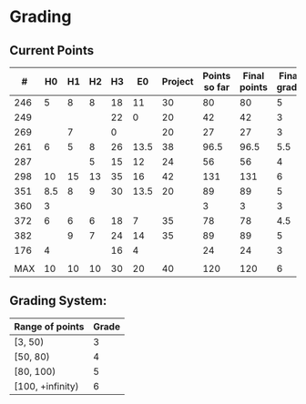# Grading

## Current Points

|   #   |  H0  |  H1  |  H2  |  H3  |  E0  |  Project |Points so far | Final points | Final grade |
|-------|------|------|------|------|------|----------|--------------|--------------|-------------|
|  246  |   5  |   8  |   8  |  18  |  11  |    30    |		80         |      80      | 	   5	    |	
|  249  |      |      |      |  22  |  0   |    20    |		42		     |			42      |			 3      |
|  269  |      |   7  |      |  0   |      |    20    |		27		     |			27      |			 3      | 
|  261  |   6  |   5  |   8  |  26  | 13.5 |    38    |		96.5	     |   96.5       | 	   5.5	  |
|  287  |      |      |   5  |  15  |  12  |    24    |		56		     |		56	      |	      4	    |
|  298  |   10 |   15 |  13  |  35  |  16  |    42    |		131		     |		131	      |			  6     |
|  351  |   8.5|   8  |  9   |  30  | 13.5 |    20    |		89		     |		 89       |		    5     |
|  360  |   3  |      |      |      |      |          |		 3		     |		 3        |			  3     |
|  372  |   6  |   6  |   6  |  18  |   7  |    35    |		78		     |		78        |			 4.5    |
|  382  |      |   9  |   7  |  24  |  14  |    35    |		89		     |		89	      |	      5     |
|  176  |   4  |      |      |  16  |  4   |          |		 24		     |		24        |		    3     |
|       |      |      |      |      |      |          |		  		     |			        |		          |
|  MAX  |  10  |  10  |  10  |  30  |  20  |    40    |    120       |	 120	      |	     6   	  |


## Grading System:

|    Range of points   | Grade |   
|----------------------|-------|    
| [3, 50)              |   3   |    
| [50, 80)             |   4   |    
| [80, 100)            |   5   |    
| [100, +infinity)     |   6   |     
